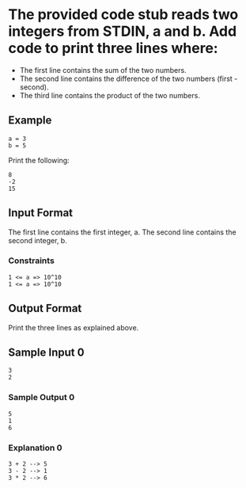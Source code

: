 # The provided code stub reads two integers from STDIN, a and b. Add code to print three lines where:

- The first line contains the sum of the two numbers.
- The second line contains the difference of the two numbers (first - second).
- The third line contains the product of the two numbers.

## Example

```
a = 3
b = 5
```

Print the following:

```
8
-2
15
```

## Input Format

The first line contains the first integer, a.
The second line contains the second integer, b.

### Constraints

```
1 <= a => 10^10
1 <= a => 10^10
```

## Output Format

Print the three lines as explained above.

## Sample Input 0

```
3
2
```

### Sample Output 0

```
5
1
6
```

### Explanation 0

```
3 + 2 --> 5
3 - 2 --> 1
3 * 2 --> 6
```